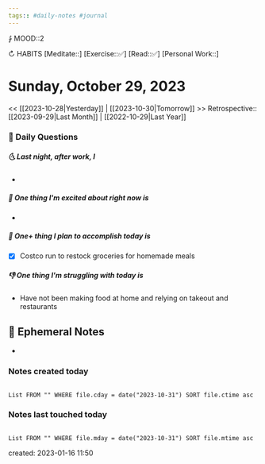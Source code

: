 ```yaml
---
tags:: #daily-notes #journal
---
```


⨑ MOOD::2

↻ HABITS
[Meditate::]
[Exercise::✅]
[Read::✅]
[Personal Work::]

# Sunday, October 29, 2023

\<\< [[2023-10-28|Yesterday]] | [[2023-10-30|Tomorrow]] >>
Retrospective:: [[2023-09-29|Last Month]] | [[2022-10-29|Last Year]]

### 📅 Daily Questions

##### 🌜 Last night, after work, I

-

##### 🙌 One thing I'm excited about right now is

-

##### 🚀 One+ thing I plan to accomplish today is

- [x] Costco run to restock groceries for homemade meals

##### 👎 One thing I'm struggling with today is

- Have not been making food at home and relying on takeout and restaurants

## 📝 Ephemeral Notes

-

### Notes created today

```dataview

List FROM "" WHERE file.cday = date("2023-10-31") SORT file.ctime asc

```

### Notes last touched today

```dataview

List FROM "" WHERE file.mday = date("2023-10-31") SORT file.mtime asc

```

created: 2023-01-16 11:50
